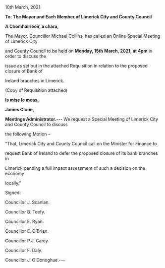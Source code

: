 10th March, 2021.

**To: The Mayor and Each Member of Limerick City and County Council**

**A Chomhairleoir, a chara,**

The Mayor, Councillor Michael Collins, has called an Online Special Meeting of Limerick City

and County Council to be held on **Monday, 15th** **March, 2021, at 4pm** in order to discuss the

issue as set out in the attached Requisition in relation to the proposed closure of Bank of

Ireland branches in Limerick.

(Copy of Requisition attached)

**Is mise le meas,**

**James Clune,**

**Meetings Administrator.**---
We request a Special Meeting of Limerick City and County Council to discuss

the following Motion –

“That, Limerick City and County Council call on the Minister for Finance to

request Bank of Ireland to defer the proposed closure of its bank branches in

Limerick pending a full impact assessment of such a decision on the economy

locally.”

Signed:

Councillor J. Scanlan.

Councillor B. Teefy.

Councillor E. Ryan.

Councillor E. O’Brien.

Councillor P.J. Carey.

Councillor F. Daly.

Councillor J. O’Donoghue.---
